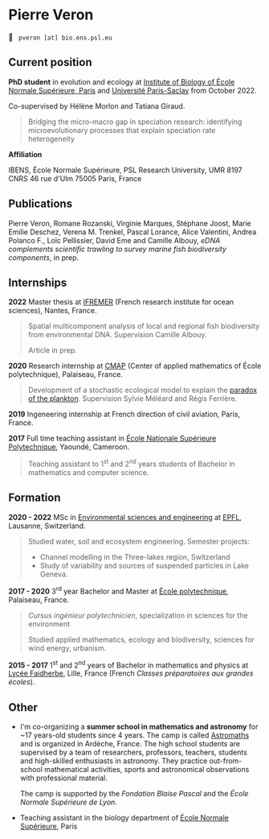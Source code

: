 # Pierre Veron
:email: ` pveron [at] bio.ens.psl.eu`

## Current position
__PhD student__ in evolution and ecology at [Institute of Biology of École Normale Supérieure, Paris](https://www.ibens.ens.fr/) and [Université Paris-Saclay](https://www.ideev.universite-paris-saclay.fr/en/) from October 2022.

Co-supervised by Hélène Morlon and Tatiana Giraud. 

> Bridging the micro-macro gap in speciation research: identifying
microevolutionary processes that explain speciation rate heterogeneity

__Affiliation__  

IBENS, École Normale Supérieure, PSL Research University, UMR 8197 CNRS
46 rue d'Ulm 75005 Paris, France 

## Publications
Pierre Veron, Romane Rozanski, Virginie Marques, Stéphane Joost, Marie Emilie Deschez, Verena M. Trenkel, Pascal Lorance, Alice Valentini, Andrea Polanco F., Loïc Pellissier, David Eme and Camille Albouy, _eDNA complements scientific trawling to survey marine fish biodiversity components_, in prep. 

## Internships 
__2022__ Master thesis at [IFREMER](https://en.ifremer.fr/) (French research institute for ocean sciences), Nantes, France. 
> Spatial multicomponent analysis of local and regional fish biodiversity from environmental DNA. Supervision Camille Albouy. 
>
> Article in prep.

__2020__ Research internship at [CMAP](https://portail.polytechnique.edu/cmap/fr/page-daccueil) (Center of applied mathematics of École polytechnique), Palaiseau, France. 
> Development of a stochastic ecological model to explain the [paradox of the plankton](https://en.wikipedia.org/wiki/Paradox_of_the_plankton). Supervision Sylvie Méléard and Régis Ferrière.

__2019__ Ingeneering internship at French direction of civil aviation, Paris, France. 

__2017__ Full time teaching assistant in [École Nationale Supérieure Polytechnique](https://polytechnique.cm/), Yaoundé, Cameroon. 
> Teaching assistant to 1<sup>st</sup> and 2<sup>nd</sup> years students of Bachelor in mathematics and computer science. 

## Formation 
__2020 - 2022__ MSc in [Environmental sciences and engineering](https://www.epfl.ch/schools/enac/education/environmental-sciences-and-engineering/environmental-sciences-and-engineering/formation-en/master-en/) at [EPFL](https://www.epfl.ch/en/), Lausanne, Switzerland.
> Studied water, soil and ecosystem engineering. 
> Semester projects:
> * Channel modelling in the Three-lakes region, Switzerland 
> * Study of variability and sources of suspended particles in Lake Geneva.

__2017 - 2020__ 3<sup>rd</sup> year Bachelor and Master at [École polytechnique](https://www.polytechnique.edu/en), Palaiseau, France.
> _Cursus ingénieur polytechnicien_, specialization in sciences for the environment
>
> Studied applied mathematics, ecology and biodiversity, sciences for wind energy, urbanism. 

__2015 - 2017__ 1<sup>st</sup> and 2<sup>nd</sup> years of Bachelor in mathematics and physics at [Lycée Faidherbe](https://www.faidherbe.org/), Lille, France (French _Classes préparatoires aux grandes écoles_). 

## Other 
* I'm co-organizing a __summer school in mathematics and astronomy__ for ~17 years-old students since 4 years. The camp is called [Astromaths](https://www.fondation-blaise-pascal.org/nos-actions/les-projets-de-la-fondation/le-camp-astromaths/) and is organized in Ardèche, France. The high school students are supervised by a team of researchers, professors, teachers, students and high-skilled enthusiasts in astronomy. They practice out-from-school mathematical activities, sports and astronomical observations with professional material. 

    The camp is supported by the _Fondation Blaise Pascal_ and the _École Normale Supérieure de Lyon_.

* Teaching assistant in the biology department of [École Normale Supérieure](https://www.ens.psl.eu/en), Paris